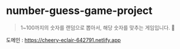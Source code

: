 # number-guess-game-project
>1~100까지의 숫자를 랜덤으로 뽑아서, 해당 숫자를 맞추는 게임입니다. 💟


도메인 : https://cheery-eclair-642791.netlify.app
